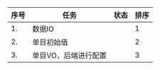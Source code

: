 <!--
 * @Author: Liu Weilong
 * @Date: 2021-03-08 21:04:01
 * @LastEditors: Liu Weilong
 * @LastEditTime: 2021-03-09 21:13:46
 * @Description: 
-->

序号|任务|状态|排序
---|---|---|---
1.  |数据IO||   1       
2.  |单目初始值||2
3.  |单目VO，后端进行配置||  3
